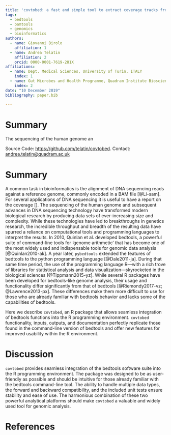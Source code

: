 ```yaml
---
title: 'covtobed: a fast and simple tool to extract coverage tracks from BAM files'
tags:
  - bedtools
  - bamtools
  - genomics
  - bioinformatics
authors:
  - name: Giovanni Birolo
    affiliation: 1
  - name: Andrea Telatin
    affiliation: 2
    orcid: 0000-0001-7619-281X
affiliations:
  - name: Dept. Medical Sciences, University of Turin, ITALY
    index: 1
  - name: Gut Microbes and Health Programme, Quadram Institute Bioscience, Norwich, UK
    index: 2
date: "10 December 2019"
bibliography: paper.bib

---
```


# Summary

The sequencing of the human genome an

Source Code: https://github.com/telatin/covtobed.
Contact: andrea.telatin@quadram.ac.uk


# Summary

A common task in bioinformatics is the alignment of DNA sequencing reads against a reference genome, commonly encoded in a BAM file [@Li-sam]. For several applications of DNA sequencing it is useful to have a report on the coverage [].
The sequencing of the human genome and subsequent advances in DNA sequencing technology have transformed modern biological research by producing data sets of ever-increasing size and complexity. While these technologies have led to breakthroughs in genetics research, the incredible throughput and breadth of the resulting data have spurred a reliance on computational tools and programming languages to interpret the results. In 2010, Quinlan et al. developed bedtools, a powerful suite of command-line tools for ‘genome arithmetic’ that has become one of the most widely used and indispensable tools for genomic data analysis [@Quinlan2010-ak]. A year later, `pybedtools` extended the features of bedtools to the python programming language [@Dale2011-ja]. During that same time period, the use of the programming language R—with a rich trove of libraries for statistical analysis and data visualization—skyrocketed in the biological sciences [@Tippmann2015-yz]. While several R packages have been developed for bedtools-like genome analysis, their usage and functionality differ significantly from that of bedtools [@Riemondy2017-vz; @Lawrence2013-px]. These differences make them more difficult to use for those who are already familiar with bedtools behavior and lacks some of the capabilities of bedtools.

Here we describe `covtobed`, an R package that allows seamless integration of bedtools functions into the R programming environment. `covtobed` functionality, inputs, outputs, and documentation perfectly replicate those found in the command-line version of bedtools and offer new features for improved usability within the R environment.



# Discussion

`covtobed` provides seamless integration of the bedtools software suite into the R programming environment. The package was designed to be as user-friendly as possible and should be intuitive for those already familiar with the bedtools command-line tool. The ability to handle multiple data types, the forward and backward compatibility, and the included unit tests ensure stability and ease of use. The harmonious combination of these two powerful analytical platforms should make `covtobed` a valuable and widely used tool for genomic analysis.



# References

